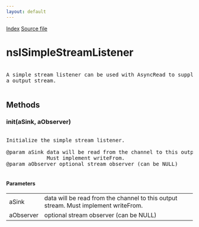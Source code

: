 ```yaml
---
layout: default
---
```

<div id='links'><a href="../index.html">Index</a>
<a href="http://dxr.mozilla.org/mozilla-central/source/netwerk/base/public/nsISimpleStreamListener.idl">Source file</a>
</div>

# nsISimpleStreamListener #
<pre>  
A simple stream listener can be used with AsyncRead to supply data to  
a output stream.  
  
</pre>
## Methods ##

### init(aSink, aObserver) ###
<pre>  
Initialize the simple stream listener.  
  
@param aSink data will be read from the channel to this output stream.  
             Must implement writeFrom.  
@param aObserver optional stream observer (can be NULL)  
  
</pre>
#### Parameters ####

<table>

<tr>
<td>aSink</td>
<td>data will be read from the channel to this output stream.  
             Must implement writeFrom.  
</td>
</tr>

<tr>
<td>aObserver</td>
<td>optional stream observer (can be NULL)  
</td>
</tr>

</table>
